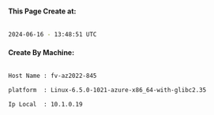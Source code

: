 
   
#### This Page Create at:

```bash

2024-06-16 - 13:48:51 UTC

```

#### Create By Machine:

```bash

Host Name : fv-az2022-845

platform  : Linux-6.5.0-1021-azure-x86_64-with-glibc2.35

Ip Local  : 10.1.0.19

```

